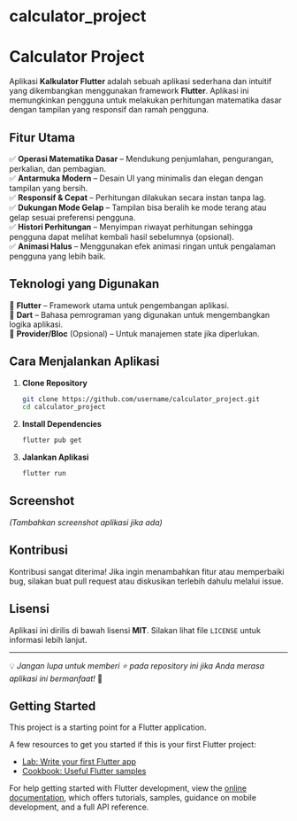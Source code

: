 # calculator_project

# Calculator Project

Aplikasi **Kalkulator Flutter** adalah sebuah aplikasi sederhana dan intuitif yang dikembangkan menggunakan framework **Flutter**. Aplikasi ini memungkinkan pengguna untuk melakukan perhitungan matematika dasar dengan tampilan yang responsif dan ramah pengguna.

## Fitur Utama
✅ **Operasi Matematika Dasar** – Mendukung penjumlahan, pengurangan, perkalian, dan pembagian.  
✅ **Antarmuka Modern** – Desain UI yang minimalis dan elegan dengan tampilan yang bersih.  
✅ **Responsif & Cepat** – Perhitungan dilakukan secara instan tanpa lag.  
✅ **Dukungan Mode Gelap** – Tampilan bisa beralih ke mode terang atau gelap sesuai preferensi pengguna.  
✅ **Histori Perhitungan** – Menyimpan riwayat perhitungan sehingga pengguna dapat melihat kembali hasil sebelumnya (opsional).  
✅ **Animasi Halus** – Menggunakan efek animasi ringan untuk pengalaman pengguna yang lebih baik.  

## Teknologi yang Digunakan
🔹 **Flutter** – Framework utama untuk pengembangan aplikasi.  
🔹 **Dart** – Bahasa pemrograman yang digunakan untuk mengembangkan logika aplikasi.  
🔹 **Provider/Bloc** (Opsional) – Untuk manajemen state jika diperlukan.  

## Cara Menjalankan Aplikasi
1. **Clone Repository**
   ```sh
   git clone https://github.com/username/calculator_project.git
   cd calculator_project
   ```
2. **Install Dependencies**
   ```sh
   flutter pub get
   ```
3. **Jalankan Aplikasi**
   ```sh
   flutter run
   ```

## Screenshot
_(Tambahkan screenshot aplikasi jika ada)_

## Kontribusi
Kontribusi sangat diterima! Jika ingin menambahkan fitur atau memperbaiki bug, silakan buat pull request atau diskusikan terlebih dahulu melalui issue.

## Lisensi
Aplikasi ini dirilis di bawah lisensi **MIT**. Silakan lihat file `LICENSE` untuk informasi lebih lanjut.

---
💡 *Jangan lupa untuk memberi ⭐ pada repository ini jika Anda merasa aplikasi ini bermanfaat!* 🚀



## Getting Started

This project is a starting point for a Flutter application.

A few resources to get you started if this is your first Flutter project:

- [Lab: Write your first Flutter app](https://docs.flutter.dev/get-started/codelab)
- [Cookbook: Useful Flutter samples](https://docs.flutter.dev/cookbook)

For help getting started with Flutter development, view the
[online documentation](https://docs.flutter.dev/), which offers tutorials,
samples, guidance on mobile development, and a full API reference.
